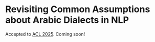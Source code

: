 # Revisiting Common Assumptions about Arabic Dialects in NLP

Accepted to [ACL 2025](https://2025.aclweb.org/).
Coming soon!
